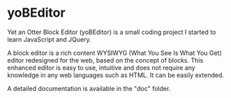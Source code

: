 # yoBEditor
Yet an Otter Block Editor (yoBEditor) is a small coding project I started to learn JavaScript and JQuery.

A block editor is a rich content WYSIWYG (What You See Is What You Get) editor redesigned for the web, based on the concept of blocks.
This enhanced editor is easy to use, intuitive and does not require any knowledge in any web languages such as HTML. It can be easily extended.

A detailed documentation is available in the "doc" folder.

 
